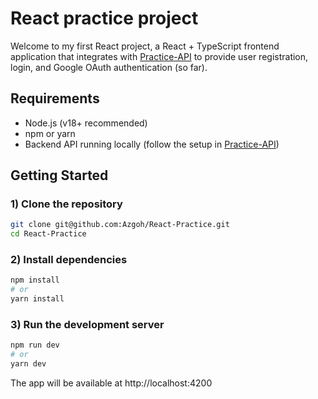 # React practice project
Welcome to my first React project, a React + TypeScript frontend application that integrates with [Practice-API](https://github.com/Azgoh/Practice-API) to provide user registration, login, and Google OAuth authentication (so far).

## Requirements

- Node.js (v18+ recommended)
- npm or yarn
- Backend API running locally (follow the setup in [Practice-API](https://github.com/Azgoh/Practice-API))

## Getting Started

### 1) Clone the repository
```bash
git clone git@github.com:Azgoh/React-Practice.git
cd React-Practice
```

### 2) Install dependencies
```bash
npm install 
# or 
yarn install
```

### 3) Run the development server
```bash
npm run dev
# or
yarn dev
```
The app will be available at http://localhost:4200